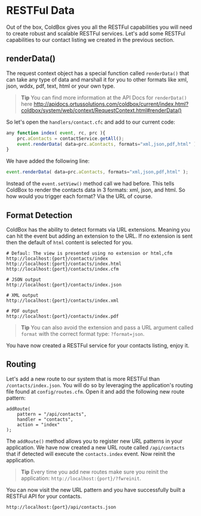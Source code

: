 # RESTFul Data

Out of the box, ColdBox gives you all the RESTFul capabilities you will need to create robust and scalable RESTFul services.  Let's add some RESTFul capabilities to our contact listing we created in the previous section.

## renderData()

The request context object has a special function called `renderData()` that can take any type of data and marshall it for you to other formats like xml, json, wddx, pdf, text, html or your own type.

> **Tip** You can find more information at the API Docs for `renderData()` here http://apidocs.ortussolutions.com/coldbox/current/index.html?coldbox/system/web/context/RequestContext.html#renderData()

So let's open the `handlers/contact.cfc` and add to our current code:

```js
any function index( event, rc, prc ){
    prc.aContacts = contactService.getAll();    
    event.renderData( data=prc.aContacts, formats="xml,json,pdf,html" );
}
```

We have added the following line:

```js
event.renderData( data=prc.aContacts, formats="xml,json,pdf,html" );
```

Instead of the `event.setView()` method call we had before.  This tells ColdBox to render the contacts data in 3 formats: xml, json, and html.  So how would you trigger each format? Via the URL of course.

## Format Detection

ColdBox has the ability to detect formats via URL extensions.  Meaning you can hit the event but adding an extension to the URL.  If no extension is sent then the default of `html` content is selected for you.

```
# Defaul: The view is presented using no extension or html,cfm
http://localhost:{port}/contacts/index
http://localhost:{port}/contacts/index.html
http://localhost:{port}/contacts/index.cfm

# JSON output
http://localhost:{port}/contacts/index.json

# XML output 
http://localhost:{port}/contacts/index.xml

# PDF output
http://localhost:{port}/contacts/index.pdf
```

> **Tip** You can also avoid the extension and pass a URL argument called `format` with the correct format type: `?format=json`.

You have now created a RESTFul service for your contacts listing, enjoy it.

## Routing

Let's add a new route to our system that is more RESTFul than `/contacts/index.json`.  You will do so by leveraging the application's routing file found at `config/routes.cfm`.  Open it and add the following new route pattern:

```
addRoute( 
    pattern = "/api/contacts",
    handler = "contacts",
    action = "index"
);
```

The `addRoute()` method allows you to register new URL patterns in your application.  We have now created a new URL route called `/api/contacts` that if detected will execute the `contacts.index` event.  Now reinit the application.

> **Tip** Every time you add new routes make sure you reinit the application: `http://localhost:{port}/?fwreinit`.

You can now visit the new URL pattern and you have successfully built a RESTFul API for your contacts.

```
http://localhost:{port}/api/contacts.json
```
